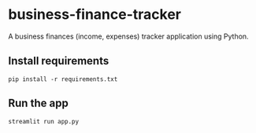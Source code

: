 # business-finance-tracker

A business finances (income, expenses) tracker application using Python.

## Install requirements

```shell
pip install -r requirements.txt
```

## Run the app

```shell
streamlit run app.py
```
